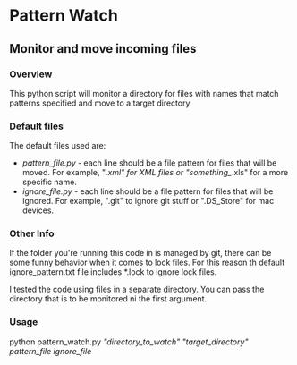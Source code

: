 # Pattern Watch 
## Monitor and move incoming files
### Overview
This python script will monitor a directory for files with names that match patterns specified and move to a target directory

### Default files
The default files used are:
* *pattern_file.py* - each line should be a file pattern for files that will be moved.  For example, "*.xml" for XML files or "something_*.xls" for a more specific name.
* *ignore_file.py* - each line should be a file pattern for files that will be ignored.  For example, ".git" to ignore git stuff or ".DS_Store" for mac devices.

### Other Info
If the folder you're running this code in is managed by git, there can be some funny behavior when it comes to lock files.  For this reason th default ignore_pattern.txt file includes *.lock to ignore lock files.

I tested the code using files in a separate directory.  You can pass the directory that is to be monitored ni the first argument.  

### Usage
python pattern\_watch.py *"directory_to_watch"* *"target_directory"* *pattern_file* *ignore_file*